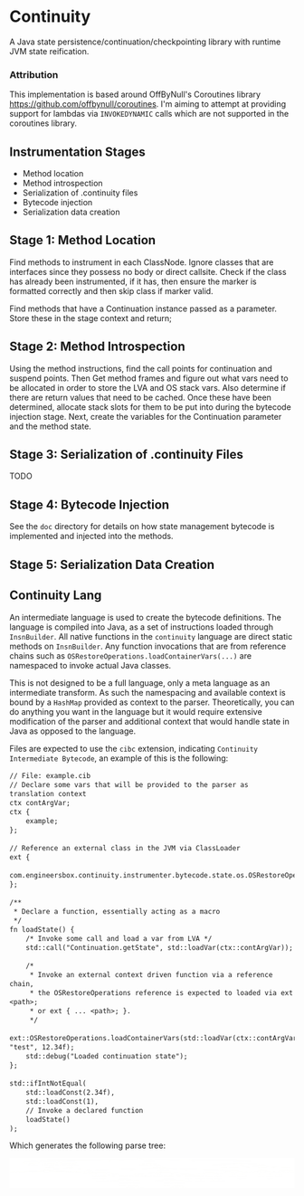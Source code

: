 # Continuity

A Java state persistence/continuation/checkpointing library with runtime JVM state reification.

### Attribution

This implementation is based around OffByNull's Coroutines library <https://github.com/offbynull/coroutines>. I'm aiming
to attempt at providing support for lambdas via `INVOKEDYNAMIC` calls which are not supported in the coroutines library.

## Instrumentation Stages

* Method location
* Method introspection
* Serialization of .continuity files
* Bytecode injection
* Serialization data creation

## Stage 1: Method Location

Find methods to instrument in each ClassNode. Ignore classes that are interfaces since they possess no body or direct callsite.
Check if the class has already been instrumented, if it has, then ensure the marker is formatted correctly and then skip class 
if marker valid.

Find methods that have a Continuation instance passed as a parameter. Store these in the stage context and return;

## Stage 2: Method Introspection

Using the method instructions, find the call points for continuation and suspend points. Then Get method frames and
figure out what vars need to be allocated in order to store the LVA and OS stack vars. Also determine if there are
return values that need to be cached. Once these have been determined, allocate stack slots for them to be put into
during the bytecode injection stage. Next, create the variables for the Continuation parameter and the method state.

## Stage 3: Serialization of .continuity Files

TODO

## Stage 4: Bytecode Injection

See the `doc` directory for details on how state management bytecode is implemented and injected into the methods.

## Stage 5: Serialization Data Creation

## Continuity Lang

An intermediate language is used to create the bytecode definitions. The language is compiled into
Java, as a set of instructions loaded through `InsnBuilder`. All native functions in the `continuity`
language are direct static methods on `InsnBuilder`. Any function invocations that are from reference
chains such as `OSRestoreOperations.loadContainerVars(...)` are namespaced to invoke actual Java
classes.

This is not designed to be a full language, only a meta language as an intermediate transform. As such
the namespacing and available context is bound by a `HashMap` provided as context to the parser. Theoretically,
you can do anything you want in the language but it would require extensive modification of the parser
and additional context that would handle state in Java as opposed to the language.

Files are expected to use the `cibc` extension, indicating `Continuity Intermediate Bytecode`, an example
of this is the following:

```cib
// File: example.cib
// Declare some vars that will be provided to the parser as translation context
ctx contArgVar;
ctx {
    example;
};

// Reference an external class in the JVM via ClassLoader
ext {
    com.engineersbox.continuity.instrumenter.bytecode.state.os.OSRestoreOperations;
};

/**
 * Declare a function, essentially acting as a macro
 */
fn loadState() {
    /* Invoke some call and load a var from LVA */
    std::call("Continuation.getState", std::loadVar(ctx::contArgVar));
    
    /*
     * Invoke an external context driven function via a reference chain,
     * the OSRestoreOperations reference is expected to loaded via ext <path>;
     * or ext { ... <path>; }.
     */
    ext::OSRestoreOperations.loadContainerVars(std::loadVar(ctx::contArgVar), "test", 12.34f);
    std::debug("Loaded continuation state");
};

std::ifIntNotEqual(
    std::loadConst(2.34f),
    std::loadConst(1),
    // Invoke a declared function
    loadState()
);
```

Which generates the following parse tree:

<img src="doc/exampleParseTree.png" alt="Example Parse Tree">